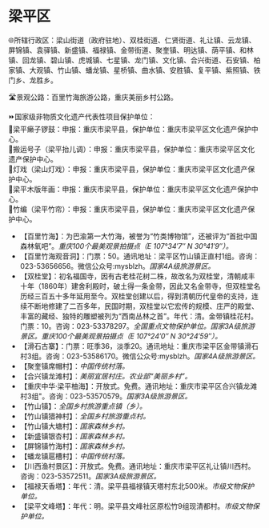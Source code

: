 # 梁平区  
🌐所辖行政区：梁山街道（政府驻地）、双桂街道、仁贤街道、礼让镇、云龙镇、屏锦镇、袁驿镇、新盛镇、福禄镇、金带街道、聚奎镇、明达镇、荫平镇、和林镇、回龙镇、碧山镇、虎城镇、七星镇、龙门镇、文化镇、合兴街道、石安镇、柏家镇、大观镇、竹山镇、蟠龙镇、星桥镇、曲水镇、安胜镇、复平镇、紫照镇、铁门乡、龙胜乡。  
  
🛣️景观公路：百里竹海旅游公路，重庆美丽乡村公路。  
  
⏩国家级非物质文化遗产代表性项目保护单位：  
🔸梁平癞子锣鼓：申报：重庆市梁平县，保护单位：重庆市梁平区文化遗产保护中心。  
🔸搬运号子（梁平抬儿调）：申报：重庆市梁平县，保护单位：重庆市梁平区文化遗产保护中心。  
🔸灯戏（梁山灯戏）：申报：重庆市梁平县，保护单位：重庆市梁平区文化遗产保护中心。  
🔸梁平木版年画：申报：重庆市梁平县，保护单位：重庆市梁平区文化遗产保护中心。  
🔸竹编（梁平竹帘）：申报：重庆市梁平县，保护单位：重庆市梁平区文化遗产保护中心。  
  
* 【百里竹海】：为巴渝第一大竹海，被誉为“竹类博物馆”，还被评为“首批中国森林氧吧”。*重庆100个最美观景拍摄点（E 107°34′7″ N 30°41′9″）。*
* 【百里竹海观音洞】：门票：50。通讯地址：梁平区竹山镇正直村1组。咨询：023-53656656。微信公众号:mysblzh。*国家4A级旅游景区。*  
* 【双桂堂】：初名福国寺，因有古老桂花树二株，故改名为双桂堂，清朝咸丰十年（1860年）建舍利殿时，破土得一条金带，因此又名金带寺，但双桂堂名历经三百五十多年延用至今。双桂堂创建以后，得到清朝历代皇帝的支持，连续不断地修建了二百多年，民国时期，双桂堂以它宏传的规模、庄严的殿堂、丰富的藏经、独特的雕塑被列为“西南丛林之首”。年代：清。金带镇桂花村。门票：10。咨询：023-53378297。*全国重点文物保护单位。国家3A级旅游景区。重庆100个最美观景拍摄点（E 107°24′0″ N 30°24′59″）。*
* 【滑石古寨】：门票：旺季36，淡季20。通讯地址：重庆市梁平区金带镇滑石村3组。咨询：023-53586170。微信公众号:mysblzh。*国家4A级旅游景区。*  
* 【聚奎镇席帽村】：*中国传统村落。*
* 【合兴镇龙滩村】：*美丽宜居村庄。农业部“美丽乡村”。*
* 【重庆中华·梁平柚海】：开放式。免费。通讯地址：重庆市梁平区合兴镇龙滩村3组"。咨询：023-53570579。*国家3A级旅游景区。*  
* 【竹山镇】：*全国乡村旅游重点镇（乡）。*
* 【竹山镇猎神村】：*全国乡村旅游重点村。*
* 【竹山镇大塘村】：*国家森林乡村。*
* 【新盛镇银杏村】：*国家森林乡村。*
* 【屏锦镇竹海村】：*国家森林乡村。*
* 【蟠龙镇扈槽村】：*中国传统村落。*  
* 【川西渔村景区】：开放式。免费。通讯地址：重庆市梁平区礼让镇川西村。咨询：023-53572511。*国家3A级旅游景区。*   
* 【福禄天香塔】：年代：清。梁平县福禄镇天塔村东北500米。*市级文物保护单位。*  
* 【梁平文峰塔】：年代：明。梁平县文峰社区原松竹9组现清都村。*市级文物保护单位。*  